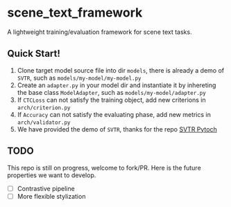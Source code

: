 # scene_text_framework
A lightweight training/evaluation framework for scene text tasks.


## Quick Start!

1. Clone target model source file into dir `models`, there is already a demo of `SVTR`, such as `models/my-model/my-model.py`
2. Create an `adapter.py` in your model dir and instantiate it by inhereting the base class `ModelAdapter`, such as `models/my-model/adapter.py`
3. If `CTCLoss` can not satisfy the training object, add new criterions in `arch/criterion.py`
4. If `Accuracy` can not satisfy the evaluating phase, add new metrics in `arch/validator.py`
5. We have provided the demo of `SVTR`, thanks for the repo [SVTR Pytoch](https://github.com/j-river/svtr-pytorch)


## TODO

This repo is still on progress, welcome to fork/PR. Here is the future properties we want to develop.

- [ ] Contrastive pipeline
- [ ] More flexible stylization